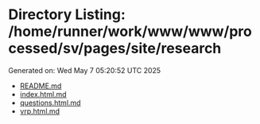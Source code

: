 # Directory Listing: /home/runner/work/www/www/processed/sv/pages/site/research
Generated on: Wed May  7 05:20:52 UTC 2025

- [README.md](README.md)
- [index.html.md](index.html.md)
- [questions.html.md](questions.html.md)
- [vrp.html.md](vrp.html.md)
